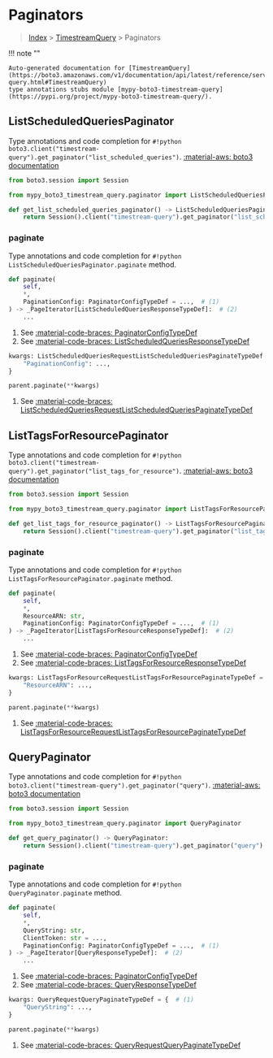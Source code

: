 # Paginators

> [Index](../README.md) > [TimestreamQuery](./README.md) > Paginators

!!! note ""

    Auto-generated documentation for [TimestreamQuery](https://boto3.amazonaws.com/v1/documentation/api/latest/reference/services/timestream-query.html#TimestreamQuery)
    type annotations stubs module [mypy-boto3-timestream-query](https://pypi.org/project/mypy-boto3-timestream-query/).

## ListScheduledQueriesPaginator

Type annotations and code completion for `#!python boto3.client("timestream-query").get_paginator("list_scheduled_queries")`.
[:material-aws: boto3 documentation](https://boto3.amazonaws.com/v1/documentation/api/latest/reference/services/timestream-query.html#TimestreamQuery.Paginator.ListScheduledQueries)

```python title="Usage example"
from boto3.session import Session

from mypy_boto3_timestream_query.paginator import ListScheduledQueriesPaginator

def get_list_scheduled_queries_paginator() -> ListScheduledQueriesPaginator:
    return Session().client("timestream-query").get_paginator("list_scheduled_queries")
```


### paginate

Type annotations and code completion for `#!python ListScheduledQueriesPaginator.paginate` method.

```python title="Method definition"
def paginate(
    self,
    *,
    PaginationConfig: PaginatorConfigTypeDef = ...,  # (1)
) -> _PageIterator[ListScheduledQueriesResponseTypeDef]:  # (2)
    ...
```

1. See [:material-code-braces: PaginatorConfigTypeDef](./type_defs.md#paginatorconfigtypedef) 
2. See [:material-code-braces: ListScheduledQueriesResponseTypeDef](./type_defs.md#listscheduledqueriesresponsetypedef) 


```python title="Usage example with kwargs"
kwargs: ListScheduledQueriesRequestListScheduledQueriesPaginateTypeDef = {  # (1)
    "PaginationConfig": ...,
}

parent.paginate(**kwargs)
```

1. See [:material-code-braces: ListScheduledQueriesRequestListScheduledQueriesPaginateTypeDef](./type_defs.md#listscheduledqueriesrequestlistscheduledqueriespaginatetypedef) 
## ListTagsForResourcePaginator

Type annotations and code completion for `#!python boto3.client("timestream-query").get_paginator("list_tags_for_resource")`.
[:material-aws: boto3 documentation](https://boto3.amazonaws.com/v1/documentation/api/latest/reference/services/timestream-query.html#TimestreamQuery.Paginator.ListTagsForResource)

```python title="Usage example"
from boto3.session import Session

from mypy_boto3_timestream_query.paginator import ListTagsForResourcePaginator

def get_list_tags_for_resource_paginator() -> ListTagsForResourcePaginator:
    return Session().client("timestream-query").get_paginator("list_tags_for_resource")
```


### paginate

Type annotations and code completion for `#!python ListTagsForResourcePaginator.paginate` method.

```python title="Method definition"
def paginate(
    self,
    *,
    ResourceARN: str,
    PaginationConfig: PaginatorConfigTypeDef = ...,  # (1)
) -> _PageIterator[ListTagsForResourceResponseTypeDef]:  # (2)
    ...
```

1. See [:material-code-braces: PaginatorConfigTypeDef](./type_defs.md#paginatorconfigtypedef) 
2. See [:material-code-braces: ListTagsForResourceResponseTypeDef](./type_defs.md#listtagsforresourceresponsetypedef) 


```python title="Usage example with kwargs"
kwargs: ListTagsForResourceRequestListTagsForResourcePaginateTypeDef = {  # (1)
    "ResourceARN": ...,
}

parent.paginate(**kwargs)
```

1. See [:material-code-braces: ListTagsForResourceRequestListTagsForResourcePaginateTypeDef](./type_defs.md#listtagsforresourcerequestlisttagsforresourcepaginatetypedef) 
## QueryPaginator

Type annotations and code completion for `#!python boto3.client("timestream-query").get_paginator("query")`.
[:material-aws: boto3 documentation](https://boto3.amazonaws.com/v1/documentation/api/latest/reference/services/timestream-query.html#TimestreamQuery.Paginator.Query)

```python title="Usage example"
from boto3.session import Session

from mypy_boto3_timestream_query.paginator import QueryPaginator

def get_query_paginator() -> QueryPaginator:
    return Session().client("timestream-query").get_paginator("query")
```


### paginate

Type annotations and code completion for `#!python QueryPaginator.paginate` method.

```python title="Method definition"
def paginate(
    self,
    *,
    QueryString: str,
    ClientToken: str = ...,
    PaginationConfig: PaginatorConfigTypeDef = ...,  # (1)
) -> _PageIterator[QueryResponseTypeDef]:  # (2)
    ...
```

1. See [:material-code-braces: PaginatorConfigTypeDef](./type_defs.md#paginatorconfigtypedef) 
2. See [:material-code-braces: QueryResponseTypeDef](./type_defs.md#queryresponsetypedef) 


```python title="Usage example with kwargs"
kwargs: QueryRequestQueryPaginateTypeDef = {  # (1)
    "QueryString": ...,
}

parent.paginate(**kwargs)
```

1. See [:material-code-braces: QueryRequestQueryPaginateTypeDef](./type_defs.md#queryrequestquerypaginatetypedef) 
